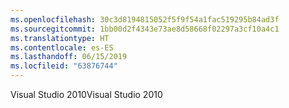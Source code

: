 ```yaml
---
ms.openlocfilehash: 30c3d8194815052f5f9f54a1fac519295b84ad3f
ms.sourcegitcommit: 1bb00d2f4343e73ae8d58668f02297a3cf10a4c1
ms.translationtype: HT
ms.contentlocale: es-ES
ms.lasthandoff: 06/15/2019
ms.locfileid: "63876744"
---
```

<span data-ttu-id="1e693-101">Visual Studio 2010</span><span class="sxs-lookup"><span data-stu-id="1e693-101">Visual Studio 2010</span></span>